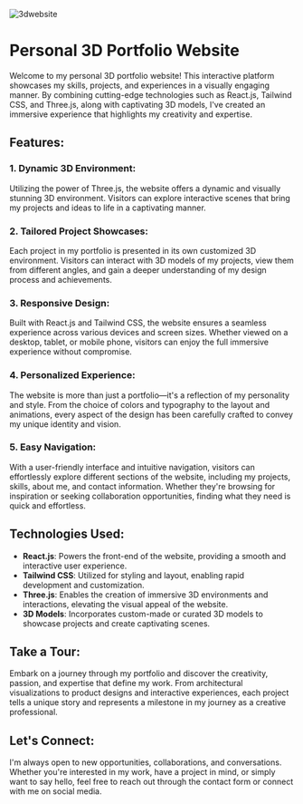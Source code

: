 
![3dwebsite](https://github.com/Shankhadweep/3d_Portfolio_Website/assets/119057592/1bde8983-8517-4e80-a23b-88abf23c8a9c)

# Personal 3D Portfolio Website

Welcome to my personal 3D portfolio website! This interactive platform showcases my skills, projects, and experiences in a visually engaging manner. By combining cutting-edge technologies such as React.js, Tailwind CSS, and Three.js, along with captivating 3D models, I've created an immersive experience that highlights my creativity and expertise.

## Features:

### 1. Dynamic 3D Environment:
   Utilizing the power of Three.js, the website offers a dynamic and visually stunning 3D environment. Visitors can explore interactive scenes that bring my projects and ideas to life in a captivating manner.

### 2. Tailored Project Showcases:
   Each project in my portfolio is presented in its own customized 3D environment. Visitors can interact with 3D models of my projects, view them from different angles, and gain a deeper understanding of my design process and achievements.

### 3. Responsive Design:
   Built with React.js and Tailwind CSS, the website ensures a seamless experience across various devices and screen sizes. Whether viewed on a desktop, tablet, or mobile phone, visitors can enjoy the full immersive experience without compromise.

### 4. Personalized Experience:
   The website is more than just a portfolio—it's a reflection of my personality and style. From the choice of colors and typography to the layout and animations, every aspect of the design has been carefully crafted to convey my unique identity and vision.

### 5. Easy Navigation:
   With a user-friendly interface and intuitive navigation, visitors can effortlessly explore different sections of the website, including my projects, skills, about me, and contact information. Whether they're browsing for inspiration or seeking collaboration opportunities, finding what they need is quick and effortless.

## Technologies Used:

- **React.js**: Powers the front-end of the website, providing a smooth and interactive user experience.
- **Tailwind CSS**: Utilized for styling and layout, enabling rapid development and customization.
- **Three.js**: Enables the creation of immersive 3D environments and interactions, elevating the visual appeal of the website.
- **3D Models**: Incorporates custom-made or curated 3D models to showcase projects and create captivating scenes.

## Take a Tour:

Embark on a journey through my portfolio and discover the creativity, passion, and expertise that define my work. From architectural visualizations to product designs and interactive experiences, each project tells a unique story and represents a milestone in my journey as a creative professional.

## Let's Connect:

I'm always open to new opportunities, collaborations, and conversations. Whether you're interested in my work, have a project in mind, or simply want to say hello, feel free to reach out through the contact form or connect with me on social media.

